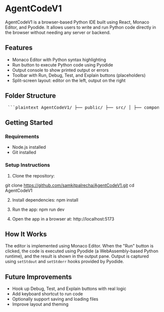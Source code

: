 # AgentCodeV1

AgentCodeV1 is a browser-based Python IDE built using React, Monaco Editor, and Pyodide. It allows users to write and run Python code directly in the browser without needing any server or backend.

## Features

- Monaco Editor with Python syntax highlighting
- Run button to execute Python code using Pyodide
- Output console to show printed output or errors
- Toolbar with Run, Debug, Test, and Explain buttons (placeholders)
- Split-screen layout: editor on the left, output on the right

## Folder Structure

<pre> ```plaintext AgentCodeV1/ ├── public/ ├── src/ │ ├── components/ │ │ ├── CodeEditor.jsx │ │ ├── OutputPane.jsx │ │ └── Toolbar.jsx │ ├── utils/ │ │ └── pyodideRunner.js │ ├── App.jsx │ └── main.jsx ├── package.json ├── vite.config.js └── README.md ``` </pre>


## Getting Started

### Requirements

- Node.js installed
- Git installed

### Setup Instructions

1. Clone the repository:

git clone https://github.com/samkitpalrecha/AgentCodeV1.git
cd AgentCodeV1

2. Install dependencies:
npm install

3. Run the app:
npm run dev

4. Open the app in a browser at:
http://localhost:5173


## How It Works

The editor is implemented using Monaco Editor. When the "Run" button is clicked, the code is executed using Pyodide (a WebAssembly-based Python runtime), and the result is shown in the output pane. Output is captured using `setStdout` and `setStderr` hooks provided by Pyodide.

## Future Improvements

- Hook up Debug, Test, and Explain buttons with real logic
- Add keyboard shortcut to run code
- Optionally support saving and loading files
- Improve layout and theming
